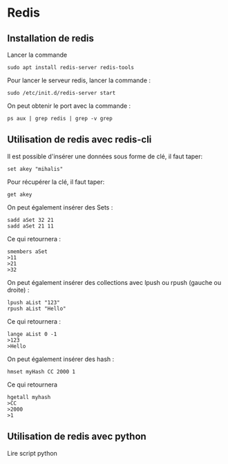 # Redis

## Installation de redis

Lancer la commande
```
sudo apt install redis-server redis-tools
```


Pour lancer le serveur redis, lancer la commande : 
```
sudo /etc/init.d/redis-server start
```
On peut obtenir le port avec la commande :

```
ps aux | grep redis | grep -v grep
```

## Utilisation de redis avec redis-cli

Il est possible d'insérer une données sous forme de clé, il faut taper:

```
set akey "mihalis"
```

Pour récupérer la clé, il faut taper:

```
get akey
```

On peut également insérer des Sets : 
```
sadd aSet 32 21
sadd aSet 21 11
```
Ce qui retournera :
```
smembers aSet
>11
>21
>32
```

On peut également insérer des collections avec lpush ou rpush (gauche ou droite) : 
```
lpush aList "123"
rpush aList "Hello"
```

Ce qui retournera : 
```
lange aList 0 -1
>123
>Hello
```

On peut également insérer des hash : 
```
hmset myHash CC 2000 1
```

Ce qui retournera

```
hgetall myhash
>CC
>2000
>1
```

## Utilisation de redis avec python

Lire script python
